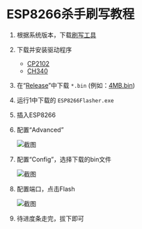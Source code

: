 # ESP8266杀手刷写教程

1. 根据系统版本，下载[刷写工具](https://github.com/voltachan/esp8266killer/tree/master/刷写工具/工具/)

2. 下载并安装驱动程序
   * [CP2102](https://github.com/voltachan/esp8266killer/tree/master/刷写工具/驱动/CP2102/)
   * [CH340](https://github.com/voltachan/esp8266killer/tree/master/刷写工具/驱动/CH340/)

3. 在“[Release](https://github.com/voltachan/esp8266killer/releases)”中下载 `*.bin` (例如：[4MB.bin](https://github.com/voltachan/esp8266killer/releases/download/v1.0/4MB.bin))

4. 运行1中下载的 `ESP8266Flasher.exe`

5. 插入ESP8266

6. 配置“Advanced”

   ![截图](https://s2.ax1x.com/2019/01/30/kQxlL9.png)

7. 配置“Config”，选择下载的bin文件

   ![截图](https://s2.ax1x.com/2019/01/30/kQxMM4.png)

8. 配置端口，点击Flash

   ![截图](https://s2.ax1x.com/2019/01/30/kQxQsJ.png)

9. 待进度条走完，拔下即可